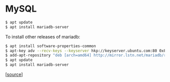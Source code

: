 # MySQL

```bash
$ apt update
$ apt install mariadb-server
```

To install other releases of mariadb:

```bash
$ apt install software-properties-common
$ apt-key adv --recv-keys --keyserver hkp://keyserver.ubuntu.com:80 0xF1656F24C74CD1D8
$ add-apt-repository "deb [arch=amd64] http://mirror.lstn.net/mariadb/repo/10.4/ubuntu $VERSION_CODENAME main"
$ apt update
$ apt install mariadb-server
```

[[source](https://www.linuxbabe.com/mariadb/install-mariadb-ubuntu-18-04-18-10)]
